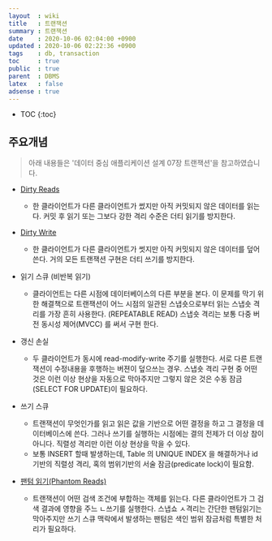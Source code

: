 ```yaml
---
layout  : wiki
title   : 트랜잭션
summary : 트랜잭션
date    : 2020-10-06 02:04:00 +0900
updated : 2020-10-06 02:22:36 +0900
tags    : db, transaction
toc     : true
public  : true
parent  : DBMS
latex   : false
adsense : true
---
```

* TOC
{:toc}

## 주요개념


> 아래 내용들은 '데이터 중심 애플리케이션 설계 07장 트랜잭션'을 참고하였습니다.


* [Dirty Reads](https://en.wikipedia.org/wiki/Isolation_(database_systems)#Dirty_reads)
  * 한 클라이언트가 다른 클라이언트가 썼지만 아직 커밋되지 않은 데이터를 읽는다. 커밋 후 읽기 또는 그보다 강한 격리 수준은 더티 읽기를 방지한다. 

* [Dirty Write](https://en.wikipedia.org/wiki/Write%E2%80%93read_conflict)
  * 한 클라이언트가 다른 클라이언트가 썻지만 아직 커밋되지 않은 데이터를 덮어쓴다. 거의 모든 트랜잭션 구현은 더티 쓰기를 방지한다.

* 읽기 스큐 (비반복 읽기) 
  * 클라이언트는 다른 시점에 데이터베이스의 다른 부분을 본다. 이 문제를 막기 위한 해결책으로 트랜잭션이 어느 시점의 일관된 스냅숏으로부터 읽는 스냅숏 격리를 가장 흔히 사용한다. (REPEATABLE READ) 스냅숏 격리는 보통 다중 버전 동시성 제어(MVCC) 를 써서 구현 한다.

* 갱신 손실
  * 두 클라이언트가 동시에 read-modify-write 주기를 실행한다. 서로 다른 트랜잭션이 수정내용을 후행하는 버젼이 덮으쓰는 경우. 스냅숏 격리 구현 중 어떤 것은 이런 이상 현상을 자동으로 막아주지만 그렇지 않은 것은 수동 잠금(SELECT FOR UPDATE)이 필요하다. 

* 쓰기 스큐
  * 트랜잭션이 무엇인가를 읽고 읽은 값을 기반으로 어떤 결정을 하고 그 결정을 데이터베이스에 쓴다. 그러나 쓰기를 실행하는 시점에는 결의 전제가 더 이상 참이 아니다. 직렬성 격리만 이런 이상 현상을 막을 수 있다.
  * 보통 INSERT 할때 발생하는데, Table 의 UNIQUE INDEX 을 해결하거나 id 기반의 직렬성 격리, 혹의 범위기반의 서술 잠금(predicate lock)이 필요함.


* [팬텀 읽기(Phantom Reads)](https://en.wikipedia.org/wiki/Isolation_(database_systems)#Phantom_reads)
  * 트랜잭션이 어떤 검색 조건에 부합하는 객체를 읽는다. 다른 클라이언트가 그 검색 결과에 영향을 주느 ㄴ쓰기를 실행한다. 스냅쇼 ㅅ격리는 간단한 팬텀읽기는 막아주지만 쓰기 스큐 맥락에서 발생하는 팬텀은 색인 범위 잠금처럼 특별한 처리가 필요하다.
